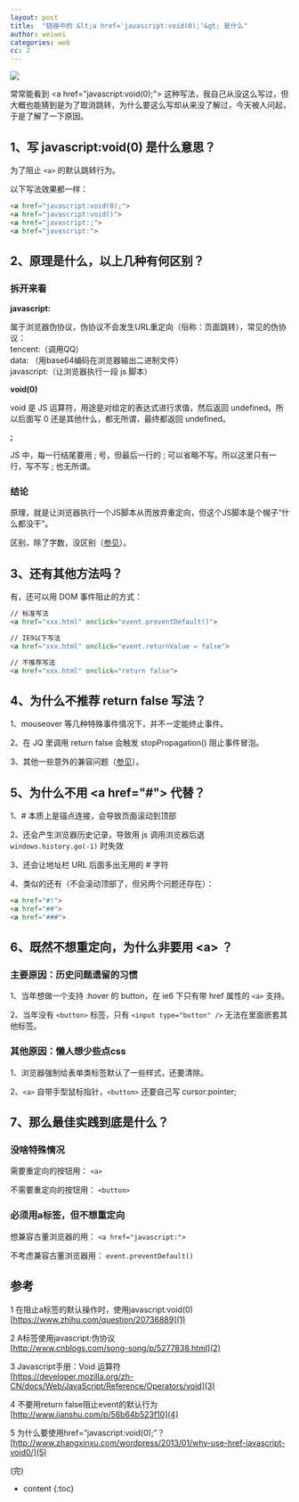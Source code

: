 ```yaml
---
layout: post
title:  "链接中的 &lt;a href='javascript:void(0);'&gt; 是什么"
author: weiwei
categories: web
cc: 2
---
```


![](http://imglf2.nosdn.127.net/img/MzVqS0VIeGlFdmw1YTBCWDhzeXhONThENUtQYm5Ec1JZVHpmaTFxd3BDSDJvK3g2aFk1R1p3PT0.png)

常常能看到 &lt;a href="javascript:void(0);"&gt; 这种写法，我自己从没这么写过，但大概也能猜到是为了取消跳转，为什么要这么写却从来没了解过，今天被人问起，于是了解了一下原因。





## 1、写 javascript:void(0) 是什么意思？

为了阻止 `<a>` 的默认跳转行为。

以下写法效果都一样：

```html
<a href="javascript:void(0);"> 
<a href="javascript:void()"> 
<a href="javascript:;"> 
<a href="javascript:"> 
```

## 2、原理是什么，以上几种有何区别？

### 拆开来看

**javascript:**

属于浏览器伪协议，伪协议不会发生URL重定向（俗称：页面跳转），常见的伪协议：  
tencent:（调用QQ）  
data:      （用base64编码在浏览器输出二进制文件）  
javascript:（让浏览器执行一段 js 脚本）  

**void(0)**

void 是 JS 运算符，用途是对给定的表达式进行求值，然后返回 undefined。所以后面写 0 还是其他什么，都无所谓，最终都返回 undefined。

**;**

JS 中，每一行结尾要用 ; 号，但最后一行的 ; 可以省略不写。所以这里只有一行，写不写 ; 也无所谓。

### 结论

原理，就是让浏览器执行一个JS脚本从而放弃重定向，但这个JS脚本是个幌子“什么都没干”。

区别，除了字数，没区别（[参见](5)）。


## 3、还有其他方法吗？

有，还可以用 DOM 事件阻止的方式：

```html
// 标准写法
<a href="xxx.html" onclick="event.preventDefault()">

// IE9以下写法
<a href="xxx.html" onclick="event.returnValue = false">

// 不推荐写法
<a href="xxx.html" onclick="return false">
```


## 4、为什么不推荐 return false 写法？

1、mouseover 等几种特殊事件情况下，并不一定能终止事件。

2、在 JQ 里调用 return false 会触发 stopPropagation() 阻止事件冒泡。

3、其他一些意外的兼容问题（[参见](4)）。


## 5、为什么不用 &lt;a href="#"&gt; 代替？

1、# 本质上是锚点连接，会导致页面滚动到顶部

2、还会产生浏览器历史记录，导致用 js 调用浏览器后退 `windows.history.go(-1)` 时失效

3、还会让地址栏 URL 后面多出无用的 # 字符

4、类似的还有（不会滚动顶部了，但另两个问题还存在）：

```html
<a href="#!">
<a href="##">
<a href="###">
```

## 6、既然不想重定向，为什么非要用 &lt;a&gt; ？

### 主要原因：历史问题遗留的习惯

1、当年想做一个支持 :hover 的 button，在 ie6 下只有带 href 属性的 `<a>` 支持。

2、当年没有 `<button>` 标签，只有 `<input type="button" />` 无法在里面嵌套其他标签。


### 其他原因：懒人想少些点css

1、浏览器强制给表单类标签默认了一些样式，还要清除。

2、`<a>` 自带手型鼠标指针，`<button>` 还要自己写 cursor:pointer;


## 7、那么最佳实践到底是什么？

### 没啥特殊情况

需要重定向的按钮用： `<a>`

不需要重定向的按钮用： `<button>`

### 必须用a标签，但不想重定向

想兼容古董浏览器的用： `<a href="javascript:">`

不考虑兼容古董浏览器用： `event.preventDefault()`



## 参考

1 在阻止a标签的默认操作时，使用javascript:void(0)  
[https://www.zhihu.com/question/20736889](1)

[1]:https://www.zhihu.com/question/20736889 

2 A标签使用javascript:伪协议  
[http://www.cnblogs.com/song-song/p/5277838.html](2)

[2]:http://www.cnblogs.com/song-song/p/5277838.html

3 Javascript手册：Void 运算符  
[https://developer.mozilla.org/zh-CN/docs/Web/JavaScript/Reference/Operators/void](3)

[3]:https://developer.mozilla.org/zh-CN/docs/Web/JavaScript/Reference/Operators/void

4 不要用return false阻止event的默认行为  
[http://www.jianshu.com/p/56b64b523f10](4)

[4]:http://www.jianshu.com/p/56b64b523f10

5 为什么要使用href=”javascript:void(0);”？  
[http://www.zhangxinxu.com/wordpress/2013/01/why-use-href-javascript-void0/](5)

[5]:http://www.zhangxinxu.com/wordpress/2013/01/why-use-href-javascript-void0/

(完) 


* content
{:toc}
